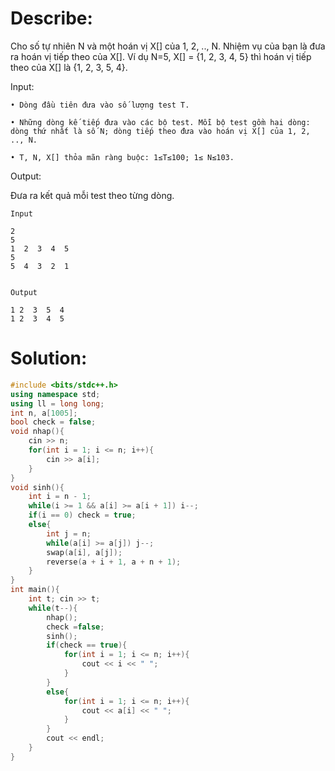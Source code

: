 # Describe:

Cho số tự nhiên N và một hoán vị X[] của 1, 2, .., N. Nhiệm vụ của bạn là đưa ra hoán vị tiếp theo của X[]. Ví dụ N=5, X[] = {1, 2, 3, 4, 5} thì hoán vị tiếp theo của X[] là {1, 2, 3, 5, 4}.


Input:

    • Dòng đầu tiên đưa vào số lượng test T.

    • Những dòng kế tiếp đưa vào các bộ test. Mỗi bộ test gồm hai dòng: dòng thứ nhất là số N; dòng tiếp theo đưa vào hoán vị X[] của 1, 2, .., N.

    • T, N, X[] thỏa mãn ràng buộc: 1≤T≤100; 1≤ N≤103.

Output:

Đưa ra kết quả mỗi test theo từng dòng.

```text
Input

2
5 
1  2  3  4  5
5
5  4  3  2  1
 
```

```text
Output

1 2  3  5  4
1 2  3  4  5
```

# Solution:

```C++
#include <bits/stdc++.h>
using namespace std;
using ll = long long;
int n, a[1005];
bool check = false;
void nhap(){
    cin >> n;
    for(int i = 1; i <= n; i++){
        cin >> a[i];
    }
}
void sinh(){
    int i = n - 1;
    while(i >= 1 && a[i] >= a[i + 1]) i--;
    if(i == 0) check = true;
    else{
        int j = n;
        while(a[i] >= a[j]) j--;
        swap(a[i], a[j]);
        reverse(a + i + 1, a + n + 1);
    }
}
int main(){
    int t; cin >> t;
    while(t--){
        nhap();
        check =false;
        sinh();
        if(check == true){
            for(int i = 1; i <= n; i++){
                cout << i << " ";
            }
        }
        else{
            for(int i = 1; i <= n; i++){
                cout << a[i] << " ";
            }
        }
        cout << endl;
    }
}
```